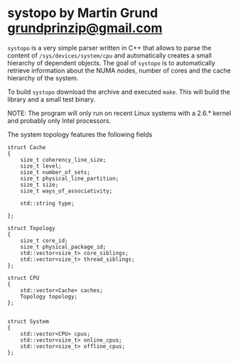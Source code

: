 # systopo by Martin Grund <grundprinzip@gmail.com>

`systopo` is a very simple parser written in C++ that allows to parse the content of `/sys/devices/system/cpu` and automatically creates a small hierarchy of dependent objects. The goal of `systopo` is to automatically retrieve information about the NUMA nodes, number of cores and the cache hierarchy of the system.

To build `systopo` download the archive and executed `make`. This will build the library and a small test binary. 

NOTE: The program will only run on recent Linux systems with a 2.6.* kernel and probably only Intel processors.

The system topology features the following fields

	struct Cache
    {
        size_t coherency_line_size;
        size_t level;
        size_t number_of_sets;
        size_t physical_line_partition;
        size_t size;
        size_t ways_of_associativity;
    
        std::string type;
    
    };

    struct Topology
    {
        size_t core_id;
        size_t physical_package_id;
        std::vector<size_t> core_siblings;
        std::vector<size_t> thread_siblings;
    };
    
    struct CPU
    {
        std::vector<Cache> caches;
        Topology topology;
    };


    struct System
    {
        std::vector<CPU> cpus;
        std::vector<size_t> online_cpus;
        std::vector<size_t> offline_cpus;
    };